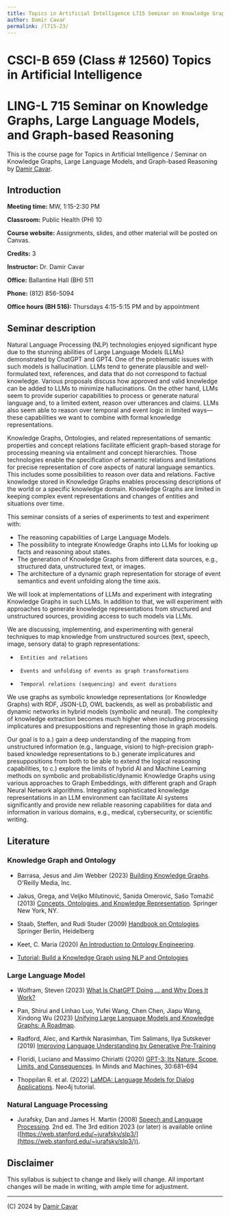 ```yaml
---
title: Topics in Artificial Intelligence L715 Seminar on Knowledge Graphs, Large Language Models, and Graph-based Reasoning by Damir Cavar
author: Damir Cavar
permalink: /l715-23/
---
```

# CSCI-B 659 (Class # 12560) Topics in Artificial Intelligence
# LING-L 715 Seminar on Knowledge Graphs, Large Language Models, and Graph-based Reasoning

This is the course page for Topics in Artificial Intelligence / Seminar on Knowledge Graphs, Large Language Models, and Graph-based Reasoning by [Damir Cavar].


## Introduction

**Meeting time:** MW, 1:15-2:30 PM

**Classroom:** Public Health (PH) 10

**Course website:** Assignments, slides, and other material will be posted on Canvas.

**Credits:** 3

**Instructor:** Dr. Damir Cavar

**Office:** Ballantine Hall (BH) 511

**Phone:** (812) 856-5094

**Office hours (BH 516):** Thursdays 4:15-5:15 PM and by appointment



## Seminar description

Natural Language Processing (NLP) technologies enjoyed significant hype due to the stunning abilities of Large Language Models (LLMs) demonstrated by ChatGPT and GPT4. One of the problematic issues with such models is hallucination. LLMs tend to generate plausible and well-formulated text, references, and data that do not correspond to factual knowledge. Various proposals discuss how approved and valid knowledge can be added to LLMs to minimize hallucinations. On the other hand, LLMs seem to provide superior capabilities to process or generate natural language and, to a limited extent, reason over utterances and claims. LLMs also seem able to reason over temporal and event logic in limited ways—these capabilities we want to combine with formal knowledge representations.

Knowledge Graphs, Ontologies, and related representations of semantic properties and concept relations facilitate efficient graph-based storage for processing meaning via entailment and concept hierarchies. Those technologies enable the specification of semantic relations and limitations for precise representation of core aspects of natural language semantics. This includes some possibilities to reason over data and relations. Factive knowledge stored in Knowledge Graphs enables processing descriptions of the world or a specific knowledge domain. Knowledge Graphs are limited in keeping complex event representations and changes of entities and situations over time.

This seminar consists of a series of experiments to test and experiment with:

-	The reasoning capabilities of Large Language Models.
-	The possibility to integrate Knowledge Graphs into LLMs for looking up facts and reasoning about states.
-	The generation of Knowledge Graphs from different data sources, e.g., structured data, unstructured text, or images.
-	The architecture of a dynamic graph representation for storage of event semantics and event unfolding along the time axis.

We will look at implementations of LLMs and experiment with integrating Knowledge Graphs in such LLMs. In addition to that, we will experiment with approaches to generate knowledge representations from structured and unstructured sources, providing access to such models via LLMs.

We are discussing, implementing, and experimenting with general techniques to map knowledge from unstructured sources (text, speech, image, sensory data) to graph representations:

-      Entities and relations
-      Events and unfolding of events as graph transformations
-      Temporal relations (sequencing) and event durations

We use graphs as symbolic knowledge representations (or Knowledge Graphs) with RDF, JSON-LD, OWL backends, as well as probabilistic and dynamic networks in hybrid models (symbolic and neural). The complexity of knowledge extraction becomes much higher when including processing implicatures and presuppositions and representing those in graph models.

Our goal is to a.) gain a deep understanding of the mapping from unstructured information (e.g., language, vision) to high-precision graph-based knowledge representations to b.) generate implicatures and presuppositions from both to be able to extend the logical reasoning capabilities, to c.) explore the limits of hybrid AI and Machine Learning methods on symbolic and probabilistic/dynamic Knowledge Graphs using various approaches to Graph Embeddings, with different graph and Graph Neural Network algorithms. Integrating sophisticated knowledge representations in an LLM environment can facilitate AI systems significantly and provide new reliable reasoning capabilities for data and information in various domains, e.g., medical, cybersecurity, or scientific writing.




## Literature

### Knowledge Graph and Ontology

- Barrasa, Jesus and Jim Webber (2023) [Building Knowledge Graphs](https://www.oreilly.com/library/view/building-knowledge-graphs/9781098127091/). O'Reilly Media, Inc.

- Jakus, Grega, and Veljko Milutinović, Sanida Omerović, Sašo Tomažič (2013) [Concepts, Ontologies, and Knowledge Representation](https://link.springer.com/book/10.1007/978-1-4614-7822-5). Springer New York, NY.

- Staab, Steffen, and Rudi Studer (2009) [Handbook on Ontologies](https://link.springer.com/book/10.1007/978-3-540-92673-3). Springer Berlin, Heidelberg

- Keet, C. Maria (2020) [An Introduction to Ontology Engineering](https://people.cs.uct.ac.za/~mkeet/files/OEbook.pdf).

- [Tutorial: Build a Knowledge Graph using NLP and Ontologies](https://neo4j.com/developer/graph-data-science/build-knowledge-graph-nlp-ontologies/)


### Large Language Model

- Wolfram, Steven (2023) [What Is ChatGPT Doing … and Why Does It Work?](https://writings.stephenwolfram.com/2023/02/what-is-chatgpt-doing-and-why-does-it-work/)

- Pan, Shirui and Linhao Luo, Yufei Wang, Chen Chen, Jiapu Wang, Xindong Wu (2023) [Unifying Large Language Models and Knowledge Graphs: A Roadmap](https://arxiv.org/abs/2306.08302).

- Radford, Alec, and Karthik Narasimhan, Tim Salimans, Ilya Sutskever (2019) [Improving Language Understanding by Generative Pre-Training](https://s3-us-west-2.amazonaws.com/openai-assets/research-covers/language-unsupervised/language_understanding_paper.pdf)

- Floridi, Luciano and Massimo Chiriatti (2020) [GPT-3: Its Nature, Scope, Limits, and Consequences](https://link.springer.com/article/10.1007/s11023-020-09548-1). In Minds and Machines, 30:681–694

- Thoppilan R. et al. (2022) [LaMDA: Language Models for Dialog Applications](https://arxiv.org/abs/2201.08239). Neo4j tutorial.


### Natural Language Processing

- Jurafsky, Dan and James H. Martin (2008) [Speech and Language Processing](https://web.stanford.edu/~jurafsky/slp3/). 2nd ed. The 3rd edition 2023 (or later) is available online ([https://web.stanford.edu/~jurafsky/slp3/](https://web.stanford.edu/~jurafsky/slp3/)).






## Disclaimer

This syllabus is subject to change and likely will change. All important changes will be made in writing, with ample time for adjustment.



----

(C) 2024 by [Damir Cavar]


[NLP]: https://en.wikipedia.org/wiki/Natural_language_processing "Natural Language Processing"
[Natural Language Processing]: https://en.wikipedia.org/wiki/Natural_language_processing "NLP"
[Damir Cavar]: http://damir.cavar.me/ "Damir Cavar"
[SPARQL]: https://en.wikipedia.org/wiki/SPARQL "SPARQL"


